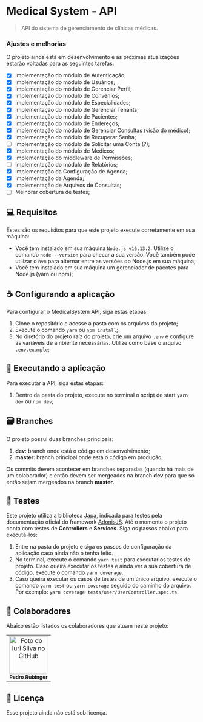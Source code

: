 # Medical System - API

> API do sistema de gerenciamento de clínicas médicas.

### Ajustes e melhorias

O projeto ainda está em desenvolvimento e as próximas atualizações estarão voltadas para as seguintes tarefas:

- [x] Implementação do módulo de Autenticação;
- [x] Implementação do módulo de Usuários;
- [x] Implementação do módulo de Gerenciar Perfil;
- [x] Implementação do módulo de Convênios;
- [x] Implementação do módulo de Especialidades;
- [x] Implementação do módulo de Gerenciar Tenants;
- [x] Implementação do módulo de Pacientes;
- [x] Implementação do módulo de Endereços;
- [x] Implementação do módulo de Gerenciar Consultas (visão do médico);
- [x] Implementação do módulo de Recuperar Senha;
- [ ] Implementação do módulo de Solicitar uma Conta (?);
- [x] Implementação do módulo de Médicos;
- [x] Implementação do middleware de Permissões;
- [ ] Implementação do módulo de Relatórios;
- [x] Implementação da Configuração de Agenda;
- [x] Implementação da Agenda;
- [x] Implementação de Arquivos de Consultas;
- [ ] Melhorar cobertura de testes;

## 💻 Requisitos

Estes são os requisitos para que este projeto execute corretamente em sua máquina:

- Você tem instalado em sua máquina `Node.js v16.13.2`. Utilize o comando `node --version` para checar a sua versão. Você também pode utilizar o `nvm` para alternar entre as versões do Node.js em sua máquina;
- Você tem instalado em sua máquina um gerenciador de pacotes para Node.js (yarn ou npm);

## ☕ Configurando a aplicação

Para configurar o MedicalSystem API, siga estas etapas:

1. Clone o repositório e acesse a pasta com os arquivos do projeto;
2. Execute o comando `yarn` ou `npm install`;
3. No diretório do projeto raíz do projeto, crie um arquivo `.env` e configure as variáveis de ambiente necessárias. Utilize como base o arquivo `.env.example`;

## 🚀 Executando a aplicação

Para executar a API, siga estas etapas:

1. Dentro da pasta do projeto, execute no terminal o script de start `yarn dev` ou `npm dev`;

## 🗃 ️Branches

O projeto possui duas branches principais:

1. **dev**: branch onde está o código em desenvolvimento;
2. **master**: branch principal onde está o código em produção;

Os commits devem acontecer em branches separadas (quando há mais de um colaborador) e então devem ser mergeados na branch **dev** para que só então sejam mergeados na branch **master**.

## 🧪 Testes

Este projeto utiliza a biblioteca <a href="https://docs.adonisjs.com/cookbooks/testing-adonisjs-apps">Japa</a>, indicada para testes pela documentação oficial do framework <a href="https://docs.adonisjs.com/guides/introduction">AdonisJS</a>. Até o momento o projeto conta com testes de **Controllers** e **Services**. Siga os passos abaixo para executá-los:

1. Entre na pasta do projeto e siga os passos de configuração da aplicação caso ainda não o tenha feito.
2. No terminal, execute o comando `yarn test` para executar os testes do projeto. Caso queira executar os testes e ainda ver a sua cobertura de código, execute o comando `yarn coverage`.
3. Caso queira executar os casos de testes de um único arquivo, execute o comando `yarn test` ou `yarn coverage` seguido do caminho do arquivo. Por exemplo: `yarn coverage tests/user/UserController.spec.ts`.

## 🤝 Colaboradores

Abaixo estão listados os colaboradores que atuam neste projeto:

<table>
  <tr>
    <td align="center">
      <a href="#">
        <img src="https://avatars3.githubusercontent.com/u/37129467" width="100px;" alt="Foto do Iuri Silva no GitHub"/><br>
        <sub>
          <b>Pedro Rubinger</b>
        </sub>
      </a>
    </td>
  </tr>
</table>

## 📝 Licença
Esse projeto ainda não está sob licença.
<br />
